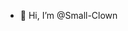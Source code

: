- 👋 Hi, I’m @Small-Clown

<!---
Small-Clown/Small-Clown is a ✨ special ✨ repository because its `README.md` (this file) appears on your GitHub profile.
You can click the Preview link to take a look at your changes.
--->
